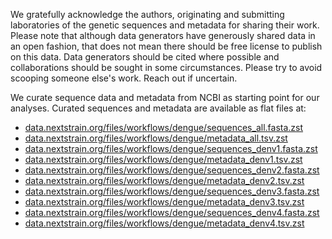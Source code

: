 We gratefully acknowledge the authors, originating and submitting laboratories of the genetic sequences and metadata for sharing their work. Please note that although data generators have generously shared data in an open fashion, that does not mean there should be free license to publish on this data. Data generators should be cited where possible and collaborations should be sought in some circumstances. Please try to avoid scooping someone else's work. Reach out if uncertain.

We curate sequence data and metadata from NCBI as starting point for our analyses. Curated sequences and metadata are available as flat files at:

* [data.nextstrain.org/files/workflows/dengue/sequences_all.fasta.zst](https://data.nextstrain.org/files/workflows/dengue/sequences_all.fasta.zst)
* [data.nextstrain.org/files/workflows/dengue/metadata_all.tsv.zst](https://data.nextstrain.org/files/workflows/dengue/metadata_all.tsv.zst)
* [data.nextstrain.org/files/workflows/dengue/sequences_denv1.fasta.zst](https://data.nextstrain.org/files/workflows/dengue/sequences_denv1.fasta.zst)
* [data.nextstrain.org/files/workflows/dengue/metadata_denv1.tsv.zst](https://data.nextstrain.org/files/workflows/dengue/metadata_denv1.tsv.zst)
* [data.nextstrain.org/files/workflows/dengue/sequences_denv2.fasta.zst](https://data.nextstrain.org/files/workflows/dengue/sequences_denv2.fasta.zst)
* [data.nextstrain.org/files/workflows/dengue/metadata_denv2.tsv.zst](https://data.nextstrain.org/files/workflows/dengue/metadata_denv2.tsv.zst)
* [data.nextstrain.org/files/workflows/dengue/sequences_denv3.fasta.zst](https://data.nextstrain.org/files/workflows/dengue/sequences_denv3.fasta.zst)
* [data.nextstrain.org/files/workflows/dengue/metadata_denv3.tsv.zst](https://data.nextstrain.org/files/workflows/dengue/metadata_denv3.tsv.zst)
* [data.nextstrain.org/files/workflows/dengue/sequences_denv4.fasta.zst](https://data.nextstrain.org/files/workflows/dengue/sequences_denv4.fasta.zst)
* [data.nextstrain.org/files/workflows/dengue/metadata_denv4.tsv.zst](https://data.nextstrain.org/files/workflows/dengue/metadata_denv4.tsv.zst)
